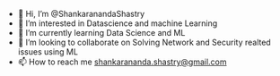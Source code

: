 - 👋 Hi, I’m @ShankaranandaShastry
- 👀 I’m interested in Datascience and machine Learning 
- 🌱 I’m currently learning Data Science and ML 
- 💞️ I’m looking to collaborate on Solving Network and Security realted issues using ML 
- 📫 How to reach me shankarananda.shastry@gmail.com

<!---
ShankaranandaShastry/ShankaranandaShastry is a ✨ special ✨ repository because its `README.md` (this file) appears on your GitHub profile.
You can click the Preview link to take a look at your changes.
--->

